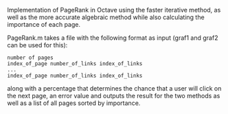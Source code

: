 Implementation of PageRank in Octave using the faster iterative method, as well as the more accurate algebraic method while also calculating the importance of each page.

PageRank.m takes a file with the following format as input (graf1 and graf2 can be used for this):
```
number of pages
index_of_page number_of_links index_of_links
...
index_of_page number_of_links index_of_links
```
along with a percentage that determines the chance that a user will click on the next page, an error value and outputs the result for the two methods as well as a list of all pages sorted by importance.
